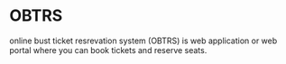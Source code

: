# OBTRS
online bust ticket resrevation system (OBTRS) is web application or web portal where you can book tickets and reserve seats.
